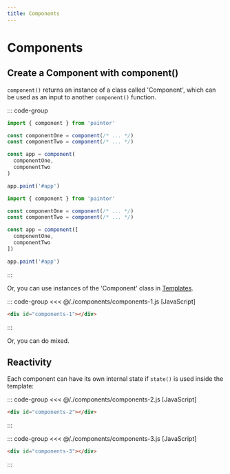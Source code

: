 ```yaml
---
title: Components
---
```


<script setup>
  import { onMounted } from 'vue'
  
  onMounted(async () => {
    await import('./components-1.js')
    await import('./components-2.js')
    await import('./components-3.js')
  })
</script>

# Components

## Create a Component with component()

`component()` returns an instance of a class called 'Component', which can be used as an input to
another `component()` function.

::: code-group
```js [Pass as Arguments]
import { component } from 'paintor'

const componentOne = component(/* ... */)
const componentTwo = component(/* ... */)

const app = component(
  componentOne,
  componentTwo
)

app.paint('#app')
```
```js [Pass as an Array]
import { component } from 'paintor'

const componentOne = component(/* ... */)
const componentTwo = component(/* ... */)

const app = component([
  componentOne,
  componentTwo
])

app.paint('#app')
```
:::

Or, you can use instances of the 'Component' class in [Templates](../templates/what-are-templates.md).

::: code-group
<<< @/./components/components-1.js [JavaScript]
```html [HTML]
<div id="components-1"></div>
```
:::

<Badge type="warning" text="example" />
<div class="example">
  <div id="components-1"></div>
</div>

Or, you can do mixed.

## Reactivity

Each component can have its own internal state if `state()` is used inside the template:

::: code-group
<<< @/./components/components-2.js [JavaScript]
```html [HTML]
<div id="components-2"></div>
```
:::

<Badge type="warning" text="example" />
<div class="example">
  <div id="components-2"></div>
</div>

::: code-group
<<< @/./components/components-3.js [JavaScript]
```html [HTML]
<div id="components-3"></div>
```
:::

<Badge type="warning" text="example" />
<div class="example">
  <div id="components-3"></div>
</div>
